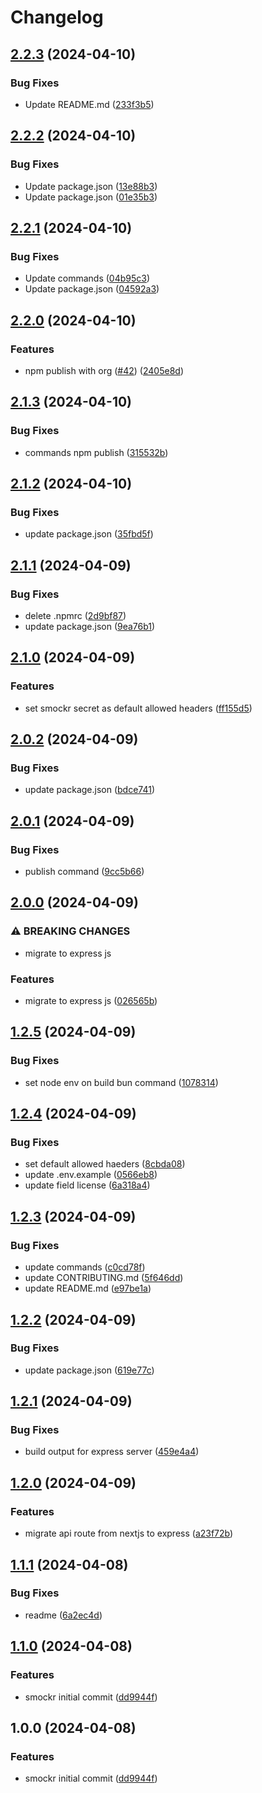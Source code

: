 # Changelog

## [2.2.3](https://github.com/kitabisa/smocker/compare/v2.2.2...v2.2.3) (2024-04-10)


### Bug Fixes

* Update README.md ([233f3b5](https://github.com/kitabisa/smocker/commit/233f3b5484621784093e0054b7ff1b7110ddaafc))

## [2.2.2](https://github.com/kitabisa/smocker/compare/v2.2.1...v2.2.2) (2024-04-10)


### Bug Fixes

* Update package.json ([13e88b3](https://github.com/kitabisa/smocker/commit/13e88b393e309c6f692c07beb72d441e3a0d310b))
* Update package.json ([01e35b3](https://github.com/kitabisa/smocker/commit/01e35b30556e559ff637423ee545b9646dd7772b))

## [2.2.1](https://github.com/kitabisa/smocker/compare/v2.2.0...v2.2.1) (2024-04-10)


### Bug Fixes

* Update commands ([04b95c3](https://github.com/kitabisa/smocker/commit/04b95c32a263357e76d43099abf959b9b686cbdd))
* Update package.json ([04592a3](https://github.com/kitabisa/smocker/commit/04592a3708269c625a02f87aa989202bb1f18b39))

## [2.2.0](https://github.com/kitabisa/smocker/compare/v2.1.3...v2.2.0) (2024-04-10)


### Features

* npm publish with org ([#42](https://github.com/kitabisa/smocker/issues/42)) ([2405e8d](https://github.com/kitabisa/smocker/commit/2405e8d13dcec6d69406d971df5ef3839c870187))

## [2.1.3](https://github.com/kitabisa/smocker/compare/v2.1.2...v2.1.3) (2024-04-10)


### Bug Fixes

* commands npm publish ([315532b](https://github.com/kitabisa/smocker/commit/315532b2b3f9f985a2a5923fcc48f6f813160e92))

## [2.1.2](https://github.com/kitabisa/smocker/compare/v2.1.1...v2.1.2) (2024-04-10)


### Bug Fixes

* update package.json ([35fbd5f](https://github.com/kitabisa/smocker/commit/35fbd5fed128bdd9625eb2540ea873af448d86e8))

## [2.1.1](https://github.com/kitabisa/smocker/compare/v2.1.0...v2.1.1) (2024-04-09)


### Bug Fixes

* delete .npmrc ([2d9bf87](https://github.com/kitabisa/smocker/commit/2d9bf8798368efdd4cd41cb687297c5afcb7c71f))
* update package.json ([9ea76b1](https://github.com/kitabisa/smocker/commit/9ea76b1819ae657876126613c597c0c1416c4aef))

## [2.1.0](https://github.com/kitabisa/smocker/compare/v2.0.2...v2.1.0) (2024-04-09)


### Features

* set smockr secret as default allowed headers ([ff155d5](https://github.com/kitabisa/smocker/commit/ff155d56ad0a84a741db09f4e364113e50c91b36))

## [2.0.2](https://github.com/kitabisa/smocker/compare/v2.0.1...v2.0.2) (2024-04-09)


### Bug Fixes

* update package.json ([bdce741](https://github.com/kitabisa/smocker/commit/bdce74187389851ec6ad912c62ab3c5d6f412df7))

## [2.0.1](https://github.com/kitabisa/smocker/compare/v2.0.0...v2.0.1) (2024-04-09)


### Bug Fixes

* publish command ([9cc5b66](https://github.com/kitabisa/smocker/commit/9cc5b66bfd0d04058fe7b3304ff98a7d8f601007))

## [2.0.0](https://github.com/kitabisa/smocker/compare/v1.2.5...v2.0.0) (2024-04-09)


### ⚠ BREAKING CHANGES

* migrate to express js

### Features

* migrate to express js ([026565b](https://github.com/kitabisa/smocker/commit/026565bad2711fa2dd870f170f68d0596acb2a40))

## [1.2.5](https://github.com/kitabisa/smocker/compare/v1.2.4...v1.2.5) (2024-04-09)


### Bug Fixes

* set node env on build bun command ([1078314](https://github.com/kitabisa/smocker/commit/1078314125b8bb865710dc454d4b6d0c8041be6a))

## [1.2.4](https://github.com/kitabisa/smocker/compare/v1.2.3...v1.2.4) (2024-04-09)


### Bug Fixes

* set default allowed haeders ([8cbda08](https://github.com/kitabisa/smocker/commit/8cbda0861c6efc6e99d2f6ecc55ffb83413ca886))
* update .env.example ([0566eb8](https://github.com/kitabisa/smocker/commit/0566eb80c8d3d0853bb9db2ba814d22aa45d5355))
* update field license ([6a318a4](https://github.com/kitabisa/smocker/commit/6a318a4c6c9247cef00f6ed163417c655fbc7102))

## [1.2.3](https://github.com/kitabisa/smocker/compare/v1.2.2...v1.2.3) (2024-04-09)


### Bug Fixes

* update commands ([c0cd78f](https://github.com/kitabisa/smocker/commit/c0cd78f15d54e1ba4d386d5c047b054baafe2edc))
* update CONTRIBUTING.md ([5f646dd](https://github.com/kitabisa/smocker/commit/5f646ddd18558160a3b6bd8d7d463d1afdabb1d3))
* update README.md ([e97be1a](https://github.com/kitabisa/smocker/commit/e97be1abaec1c33657301a0e0c3a1194b386ad12))

## [1.2.2](https://github.com/kitabisa/smocker/compare/v1.2.1...v1.2.2) (2024-04-09)


### Bug Fixes

* update package.json ([619e77c](https://github.com/kitabisa/smocker/commit/619e77cb6c348f20151ac1840643826f7a8c49d8))

## [1.2.1](https://github.com/kitabisa/smocker/compare/v1.2.0...v1.2.1) (2024-04-09)


### Bug Fixes

* build output for express server ([459e4a4](https://github.com/kitabisa/smocker/commit/459e4a481bd5e8382e23d52c6bb519282c3b79ff))

## [1.2.0](https://github.com/kitabisa/smocker/compare/v1.1.1...v1.2.0) (2024-04-09)


### Features

* migrate api route from nextjs to express ([a23f72b](https://github.com/kitabisa/smocker/commit/a23f72bc296637a168087ba31206376e7c84f8a5))

## [1.1.1](https://github.com/kitabisa/smocker/compare/v1.1.0...v1.1.1) (2024-04-08)


### Bug Fixes

* readme ([6a2ec4d](https://github.com/kitabisa/smocker/commit/6a2ec4d5a78421560d34384e8de00249370e9368))

## [1.1.0](https://github.com/kitabisa/smocker/compare/v1.0.0...v1.1.0) (2024-04-08)


### Features

* smockr initial commit ([dd9944f](https://github.com/kitabisa/smocker/commit/dd9944f1f7dc38b0a77fb1137aca47ef383c8da4))

## 1.0.0 (2024-04-08)


### Features

* smockr initial commit ([dd9944f](https://github.com/kitabisa/smocker/commit/dd9944f1f7dc38b0a77fb1137aca47ef383c8da4))
